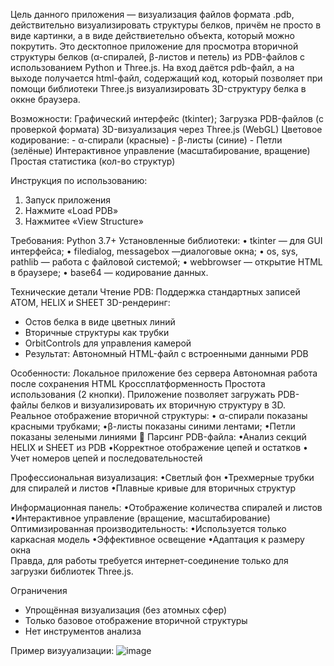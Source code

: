   Цель данного приложения — визуализация файлов формата .pdb, действительно визуализировать структуры белков, причём не просто в виде картинки, а в виде действиетельно объекта, который можно покрутить. 
Это десктопное приложение для просмотра вторичной структуры белков (α-спиралей, β-листов и петель) из PDB-файлов с использованием Python и Three.js.
На вход даётся pdb-файл, а на выходе получается html-файл, содержащий код, который позволяет при помощи библиотеки Three.js  визуализировать 3D-структуру белка в оккне браузера.

Возможности:
Графический интерфейс (tkinter);
Загрузка PDB-файлов (с проверкой формата)
3D-визуализация через Three.js (WebGL)
   Цветовое кодирование:
    - α-спирали (красные)
    - β-листы (синие)
    - Петли (зелёные)
Интерактивное управление (масштабирование, вращение)
Простая статистика (кол-во структур)

Инструкция по использованию:
1) Запуск приложения
2) Нажмите «Load PDB»
3) Нажмитее «View Structure»

Требования: 
Python 3.7+
Установленные библиотеки:
  • tkinter — для GUI интерфейса;
  • filedialog, messagebox —диалоговые окна; 
  • os, sys, pathlib — работа с файловой системой;
  • webbrowser — открытие HTML в браузере;
  • base64 — кодирование данных.

Технические детали
Чтение PDB: Поддержка стандартных записей ATOM, HELIX и SHEET
3D-рендеринг:
- Остов белка в виде цветных линий
-  Вторичные структуры как трубки
-  OrbitControls для управления камерой
-  Результат: Автономный HTML-файл с встроенными данными PDB

Особенности: 
Локальное приложение без сервера 
Автономная работа после сохранения HTML 
Кроссплатформенность 
Простота использования (2 кнопки). 
Приложение позволяет загружать PDB-файлы белков и визуализировать их вторичную структуру в 3D.
Реальное отображение вторичной структуры: 
• α-спирали показаны красными трубками;
•β-листы показаны синими лентами;
•Петли показаны зелеными линиями 
Парсинг PDB-файла: 
•Анализ секций HELIX и SHEET из PDB 
•Корректное отображение цепей и остатков 
• Учет номеров цепей и последовательностей 

Профессиональная визуализация: 
•Светлый фон
•Трехмерные трубки для спиралей и листов 
•Плавные кривые для вторичных структур 

Информационная панель: 
•Отображение количества спиралей и листов 
•Интерактивное управление (вращение, масштабирование) Оптимизированная производительность: 
•Используется только каркасная модель 
•Эффективное освещение 
•Адаптация к размеру окна  
Правда, для работы требуется интернет-соединение только для загрузки библиотек Three.js.

Ограничения
- Упрощённая визуализация (без атомных сфер)
- Только базовое отображение вторичной структуры
- Нет инструментов анализа


Пример визууализации:
![image](https://github.com/user-attachments/assets/32d88abe-2472-4a1f-a35f-2f848aa1049a)

